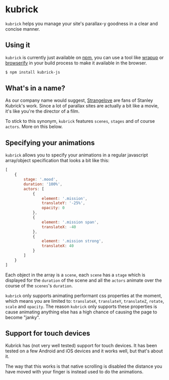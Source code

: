 # kubrick

`kubrick` helps you manage your site's parallax-y goodness in a clear and
concise manner.

## Using it

`kubrick` is currently just available on [npm][npm], you can use a tool like
[wrapup][wrapup] or [browserify][browserify] in your build process to make it
available in the browser.

```bash
$ npm install kubrick-js
```

## What's in a name?

As our company name would suggest, [Strangelove][strangelove] are fans of
Stanley Kubrick's work. Since a lot of parallax sites are actually a bit like a
movie, it's like you're the director of a film.

To stick to this synonym, `kubrick` features `scenes`, `stages` and of course
`actors`. More on this below.

## Specifying your animations

`kubrick` allows you to specify your animations in a regular javascript
array/object specification that looks a bit like this:

```js
[
	{
		stage: '.mood',
		duration: '100%',
		actors: [
			{
				element: '.mission',
				translateY: '-25%',
				opacity: 0
			},
			{
				element: '.mission span',
				translateX: -40
			},
			{
				element: '.mission strong',
				translateX: 40
			}
		]
	}
]
```

Each object in the array is a `scene`, each `scene` has a `stage` which is
displayed for the `duration` of the scene and all the `actors` animate over the
course of the `scenes`'s `duration`.

`kubrick` only supports animating performant css properties at the moment, which
means you are limited to: `translateX`, `translateY`, `translateZ`, `rotate`,
`scale` and `opacity`. The reason `kubrick` only supports these properties is
cause animating anything else has a high chance of causing the page to become
"janky".

## Support for touch devices

Kubrick has (not very well tested) support for touch devices. It has been tested
on a few Android and iOS devices and it works well, but that's about it.

The way that this works is that native scrolling is disabled the distance you
have moved with your finger is instead used to do the animations.

[npm]: https://www.npmjs.org/
[wrapup]: https://github.com/mootools/wrapup
[browserify]: https://github.com/substack/node-browserify
[strangelove]: http://strangelove.nl/
